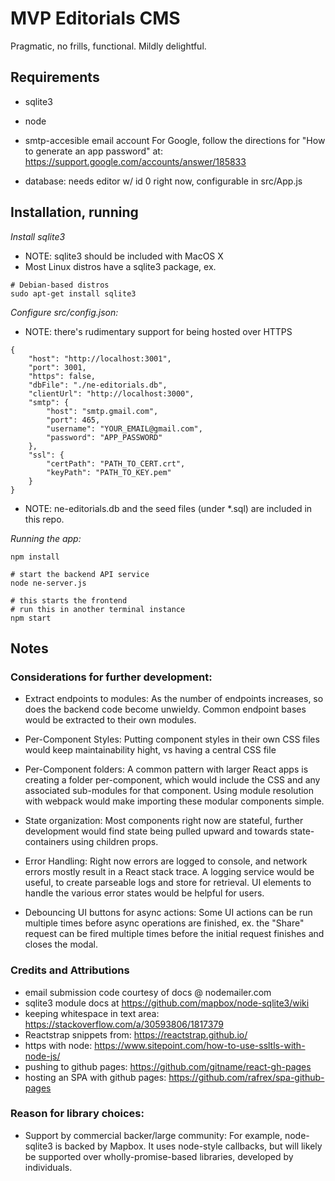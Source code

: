 # MVP Editorials CMS 

Pragmatic, no frills, functional. Mildly delightful.

## Requirements

- sqlite3
- node
- smtp-accesible email account
For Google, follow the directions for "How to generate an app password" at: https://support.google.com/accounts/answer/185833

- database: needs editor w/ id 0 right now, configurable in src/App.js

## Installation, running

*Install sqlite3*

- NOTE: sqlite3 should be included with MacOS X
- Most Linux distros have a sqlite3 package, ex.

```
# Debian-based distros
sudo apt-get install sqlite3
```

*Configure src/config.json:*

- NOTE: there's rudimentary support for being hosted over HTTPS

```
{
    "host": "http://localhost:3001",
    "port": 3001,
    "https": false,
    "dbFile": "./ne-editorials.db",
    "clientUrl": "http://localhost:3000",
    "smtp": {
        "host": "smtp.gmail.com",
        "port": 465,
        "username": "YOUR_EMAIL@gmail.com",
        "password": "APP_PASSWORD"
    },
    "ssl": {
        "certPath": "PATH_TO_CERT.crt",
        "keyPath": "PATH_TO_KEY.pem"
    }
}
```

- NOTE: ne-editorials.db and the seed files (under *.sql) are included in this repo.

*Running the app:*

```
npm install

# start the backend API service
node ne-server.js 

# this starts the frontend
# run this in another terminal instance
npm start
```

## Notes

### Considerations for further development:

- Extract endpoints to modules:
As the number of endpoints increases, so does the backend code become unwieldy. Common endpoint bases would be extracted to their own modules. 

- Per-Component Styles:
Putting component styles in their own CSS files would keep maintainability hight, vs having a central CSS file

- Per-Component folders:
A common pattern with larger React apps is creating a folder per-component, which would include the CSS and any associated sub-modules for that component. Using module resolution with webpack would make importing these modular components simple.

- State organization:
Most components right now are stateful, further development would find state being pulled upward and towards state-containers using children props.  

- Error Handling:
Right now errors are logged to console, and network errors mostly result in a React stack trace. A logging service would be useful, to create parseable logs and store for retrieval. UI elements to handle the various error states would be helpful for users.

- Debouncing UI buttons for async actions: 
Some UI actions can be run multiple times before async operations are finished, ex. the "Share" request can be fired multiple times before the initial request finishes and closes the modal.

### Credits and Attributions

- email submission code courtesy of docs @ nodemailer.com 
- sqlite3 module docs at https://github.com/mapbox/node-sqlite3/wiki
- keeping whitespace in text area: https://stackoverflow.com/a/30593806/1817379
- Reactstrap snippets from: https://reactstrap.github.io/
- https with node: https://www.sitepoint.com/how-to-use-ssltls-with-node-js/
- pushing to github pages: https://github.com/gitname/react-gh-pages
- hosting an SPA with github pages: https://github.com/rafrex/spa-github-pages

### Reason for library choices:

- Support by commercial backer/large community: 
For example, node-sqlite3 is backed by Mapbox.  It uses node-style callbacks, but will likely be supported over wholly-promise-based libraries, developed by individuals. 

